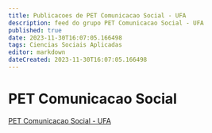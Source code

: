 ```yaml
---
title: Publicacoes de PET Comunicacao Social - UFA
description: feed do grupo PET Comunicacao Social - UFA
published: true
date: 2023-11-30T16:07:05.166498
tags: Ciencias Sociais Aplicadas
editor: markdown
dateCreated: 2023-11-30T16:07:05.166498
---
```


# PET Comunicacao Social
[PET Comunicacao Social - UFA](/grupo/68PETComunicacaoSocialUFA.md)